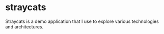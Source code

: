 # straycats
Straycats is a demo application that I use to explore various technologies and architectures.

